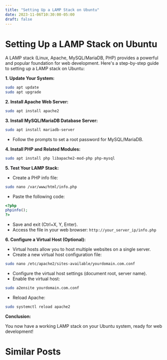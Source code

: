 ```yaml
---
title: "Setting Up a LAMP Stack on Ubuntu"
date: 2023-11-06T10:30:00-05:00
draft: false
---
```


# Setting Up a LAMP Stack on Ubuntu

A LAMP stack (Linux, Apache, MySQL/MariaDB, PHP) provides a powerful and popular foundation for web development. Here's a step-by-step guide to setting up a LAMP stack on Ubuntu:

**1. Update Your System:**

```bash
sudo apt update
sudo apt upgrade
```

**2. Install Apache Web Server:**

```bash
sudo apt install apache2
```

**3. Install MySQL/MariaDB Database Server:**

```bash
sudo apt install mariadb-server
```

* Follow the prompts to set a root password for MySQL/MariaDB.

**4. Install PHP and Related Modules:**

```bash
sudo apt install php libapache2-mod-php php-mysql 
```

**5. Test Your LAMP Stack:**

* Create a PHP info file: 

```bash
sudo nano /var/www/html/info.php 
```

* Paste the following code:

```php
<?php
phpinfo();
?>
```

* Save and exit (Ctrl+X, Y, Enter).
* Access the file in your web browser:  `http://your_server_ip/info.php` 

**6. Configure a Virtual Host (Optional):**

* Virtual hosts allow you to host multiple websites on a single server.
* Create a new virtual host configuration file:

```bash
sudo nano /etc/apache2/sites-available/yourdomain.com.conf
```

* Configure the virtual host settings (document root, server name).
* Enable the virtual host: 

```bash
sudo a2ensite yourdomain.com.conf
```

* Reload Apache:

```bash
sudo systemctl reload apache2
```

**Conclusion:**

You now have a working LAMP stack on your Ubuntu system, ready for web development!
# Similar Posts
